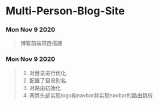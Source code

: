 # Multi-Person-Blog-Site
###  Mon Nov 9 2020

> 博客前端项目搭建

###  Mon Nov 9 2020

> 1. 对目录进行优化.
> 2. 配置了目录别名.
> 3. 对路由初始化.
> 4. 网页头部实现logo和navbar并实现navbar的路由跳转

### 
